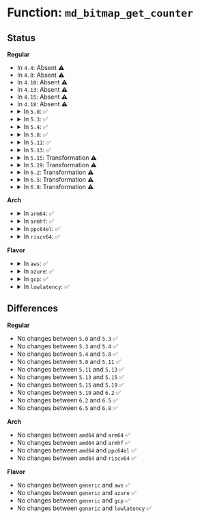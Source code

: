 # Function: <code>md_bitmap_get_counter</code>

## Status
<b>Regular</b>
<ul>
<li>
In <code>4.4</code>: Absent ⚠️
</li>
<li>
In <code>4.8</code>: Absent ⚠️
</li>
<li>
In <code>4.10</code>: Absent ⚠️
</li>
<li>
In <code>4.13</code>: Absent ⚠️
</li>
<li>
In <code>4.15</code>: Absent ⚠️
</li>
<li>
In <code>4.18</code>: Absent ⚠️
</li>
<li>
<details>
<summary>In <code>5.0</code>: ✅</summary>

```c
bitmap_counter_t *md_bitmap_get_counter(struct bitmap_counts *bitmap, sector_t offset, sector_t *blocks, int create);
```

**Collision:** Unique Static

**Inline:** No

**Transformation:** False

**Instances:**

```
In drivers/md/md-bitmap.c (ffffffff8182f2a0)
Location: drivers/md/md-bitmap.c:1353
Inline: False
Direct callers:
  - drivers/md/md-bitmap.c:md_bitmap_resize
  - drivers/md/md-bitmap.c:md_bitmap_resize
  - drivers/md/md-bitmap.c:md_bitmap_resize
  - drivers/md/md-bitmap.c:md_bitmap_set_memory_bits
  - drivers/md/md-bitmap.c:md_bitmap_start_sync
  - drivers/md/md-bitmap.c:md_bitmap_endwrite
  - drivers/md/md-bitmap.c:md_bitmap_startwrite
  - drivers/md/md-bitmap.c:md_bitmap_daemon_work
```
**Symbols:**

```
ffffffff8182f2a0-ffffffff8182f378: md_bitmap_get_counter (STB_LOCAL)
```
</details>
</li>
<li>
<details>
<summary>In <code>5.3</code>: ✅</summary>

```c
bitmap_counter_t *md_bitmap_get_counter(struct bitmap_counts *bitmap, sector_t offset, sector_t *blocks, int create);
```

**Collision:** Unique Static

**Inline:** No

**Transformation:** False

**Instances:**

```
In drivers/md/md-bitmap.c (ffffffff818719b0)
Location: drivers/md/md-bitmap.c:1354
Inline: False
Direct callers:
  - drivers/md/md-bitmap.c:md_bitmap_resize
  - drivers/md/md-bitmap.c:md_bitmap_resize
  - drivers/md/md-bitmap.c:md_bitmap_resize
  - drivers/md/md-bitmap.c:md_bitmap_set_memory_bits
  - drivers/md/md-bitmap.c:md_bitmap_start_sync
  - drivers/md/md-bitmap.c:md_bitmap_endwrite
  - drivers/md/md-bitmap.c:md_bitmap_startwrite
  - drivers/md/md-bitmap.c:md_bitmap_daemon_work
```
**Symbols:**

```
ffffffff818719b0-ffffffff81871a87: md_bitmap_get_counter (STB_LOCAL)
```
</details>
</li>
<li>
<details>
<summary>In <code>5.4</code>: ✅</summary>

```c
bitmap_counter_t *md_bitmap_get_counter(struct bitmap_counts *bitmap, sector_t offset, sector_t *blocks, int create);
```

**Collision:** Unique Static

**Inline:** No

**Transformation:** False

**Instances:**

```
In drivers/md/md-bitmap.c (ffffffff818a37b0)
Location: drivers/md/md-bitmap.c:1354
Inline: False
Direct callers:
  - drivers/md/md-bitmap.c:md_bitmap_resize
  - drivers/md/md-bitmap.c:md_bitmap_resize
  - drivers/md/md-bitmap.c:md_bitmap_resize
  - drivers/md/md-bitmap.c:md_bitmap_set_memory_bits
  - drivers/md/md-bitmap.c:md_bitmap_start_sync
  - drivers/md/md-bitmap.c:md_bitmap_endwrite
  - drivers/md/md-bitmap.c:md_bitmap_startwrite
  - drivers/md/md-bitmap.c:md_bitmap_daemon_work
```
**Symbols:**

```
ffffffff818a37b0-ffffffff818a3887: md_bitmap_get_counter (STB_LOCAL)
```
</details>
</li>
<li>
<details>
<summary>In <code>5.8</code>: ✅</summary>

```c
bitmap_counter_t *md_bitmap_get_counter(struct bitmap_counts *bitmap, sector_t offset, sector_t *blocks, int create);
```

**Collision:** Unique Static

**Inline:** No

**Transformation:** False

**Instances:**

```
In drivers/md/md-bitmap.c (ffffffff819730a0)
Location: drivers/md/md-bitmap.c:1349
Inline: False
Direct callers:
  - drivers/md/md-bitmap.c:md_bitmap_resize
  - drivers/md/md-bitmap.c:md_bitmap_resize
  - drivers/md/md-bitmap.c:md_bitmap_resize
  - drivers/md/md-bitmap.c:md_bitmap_set_memory_bits
  - drivers/md/md-bitmap.c:md_bitmap_start_sync
  - drivers/md/md-bitmap.c:md_bitmap_endwrite
  - drivers/md/md-bitmap.c:md_bitmap_startwrite
  - drivers/md/md-bitmap.c:md_bitmap_daemon_work
```
**Symbols:**

```
ffffffff819730a0-ffffffff8197317b: md_bitmap_get_counter (STB_LOCAL)
```
</details>
</li>
<li>
<details>
<summary>In <code>5.11</code>: ✅</summary>

```c
bitmap_counter_t *md_bitmap_get_counter(struct bitmap_counts *bitmap, sector_t offset, sector_t *blocks, int create);
```

**Collision:** Unique Static

**Inline:** No

**Transformation:** False

**Instances:**

```
In drivers/md/md-bitmap.c (ffffffff81977fb0)
Location: drivers/md/md-bitmap.c:1350
Inline: False
Direct callers:
  - drivers/md/md-bitmap.c:md_bitmap_resize
  - drivers/md/md-bitmap.c:md_bitmap_resize
  - drivers/md/md-bitmap.c:md_bitmap_resize
  - drivers/md/md-bitmap.c:md_bitmap_set_memory_bits
  - drivers/md/md-bitmap.c:md_bitmap_start_sync
  - drivers/md/md-bitmap.c:md_bitmap_endwrite
  - drivers/md/md-bitmap.c:md_bitmap_startwrite
  - drivers/md/md-bitmap.c:md_bitmap_daemon_work
```
**Symbols:**

```
ffffffff81977fb0-ffffffff81978080: md_bitmap_get_counter (STB_LOCAL)
```
</details>
</li>
<li>
<details>
<summary>In <code>5.13</code>: ✅</summary>

```c
bitmap_counter_t *md_bitmap_get_counter(struct bitmap_counts *bitmap, sector_t offset, sector_t *blocks, int create);
```

**Collision:** Unique Static

**Inline:** No

**Transformation:** False

**Instances:**

```
In drivers/md/md-bitmap.c (ffffffff8195c7e0)
Location: drivers/md/md-bitmap.c:1350
Inline: False
Direct callers:
  - drivers/md/md-bitmap.c:md_bitmap_resize
  - drivers/md/md-bitmap.c:md_bitmap_resize
  - drivers/md/md-bitmap.c:md_bitmap_resize
  - drivers/md/md-bitmap.c:md_bitmap_set_memory_bits
  - drivers/md/md-bitmap.c:md_bitmap_start_sync
  - drivers/md/md-bitmap.c:md_bitmap_endwrite
  - drivers/md/md-bitmap.c:md_bitmap_startwrite
  - drivers/md/md-bitmap.c:md_bitmap_daemon_work
```
**Symbols:**

```
ffffffff8195c7e0-ffffffff8195c8b7: md_bitmap_get_counter (STB_LOCAL)
```
</details>
</li>
<li>
<details>
<summary>In <code>5.15</code>: Transformation ⚠️</summary>

```c
bitmap_counter_t *md_bitmap_get_counter(struct bitmap_counts *bitmap, sector_t offset, sector_t *blocks, int create);
```

**Collision:** Unique Static

**Inline:** No

**Transformation:** True

**Instances:**

```
In drivers/md/md-bitmap.c (0)
Location: drivers/md/md-bitmap.c:1350
Inline: False
Direct callers:
  - drivers/md/md-bitmap.c:md_bitmap_resize
  - drivers/md/md-bitmap.c:md_bitmap_resize
  - drivers/md/md-bitmap.c:md_bitmap_resize
  - drivers/md/md-bitmap.c:md_bitmap_set_memory_bits
  - drivers/md/md-bitmap.c:md_bitmap_start_sync
  - drivers/md/md-bitmap.c:md_bitmap_endwrite
  - drivers/md/md-bitmap.c:md_bitmap_startwrite
  - drivers/md/md-bitmap.c:md_bitmap_daemon_work
```
**Symbols:**

```
ffffffff81a01fe0-ffffffff81a020e1: md_bitmap_get_counter (STB_LOCAL)
ffffffff81d29538-ffffffff81d295ae: md_bitmap_get_counter.cold (STB_LOCAL)
```
</details>
</li>
<li>
<details>
<summary>In <code>5.19</code>: Transformation ⚠️</summary>

```c
bitmap_counter_t *md_bitmap_get_counter(struct bitmap_counts *bitmap, sector_t offset, sector_t *blocks, int create);
```

**Collision:** Unique Static

**Inline:** No

**Transformation:** True

**Instances:**

```
In drivers/md/md-bitmap.c (0)
Location: drivers/md/md-bitmap.c:1351
Inline: False
Direct callers:
  - drivers/md/md-bitmap.c:md_bitmap_resize
  - drivers/md/md-bitmap.c:md_bitmap_resize
  - drivers/md/md-bitmap.c:md_bitmap_resize
  - drivers/md/md-bitmap.c:md_bitmap_set_memory_bits
  - drivers/md/md-bitmap.c:md_bitmap_start_sync
  - drivers/md/md-bitmap.c:md_bitmap_endwrite
  - drivers/md/md-bitmap.c:md_bitmap_startwrite
  - drivers/md/md-bitmap.c:md_bitmap_daemon_work
```
**Symbols:**

```
ffffffff81b68a70-ffffffff81b68b99: md_bitmap_get_counter (STB_LOCAL)
ffffffff81ef5526-ffffffff81ef559a: md_bitmap_get_counter.cold (STB_LOCAL)
```
</details>
</li>
<li>
<details>
<summary>In <code>6.2</code>: Transformation ⚠️</summary>

```c
bitmap_counter_t *md_bitmap_get_counter(struct bitmap_counts *bitmap, sector_t offset, sector_t *blocks, int create);
```

**Collision:** Unique Static

**Inline:** No

**Transformation:** True

**Instances:**

```
In drivers/md/md-bitmap.c (0)
Location: drivers/md/md-bitmap.c:1351
Inline: False
Direct callers:
  - drivers/md/md-bitmap.c:md_bitmap_resize
  - drivers/md/md-bitmap.c:md_bitmap_resize
  - drivers/md/md-bitmap.c:md_bitmap_resize
  - drivers/md/md-bitmap.c:md_bitmap_set_memory_bits
  - drivers/md/md-bitmap.c:md_bitmap_start_sync
  - drivers/md/md-bitmap.c:md_bitmap_endwrite
  - drivers/md/md-bitmap.c:md_bitmap_startwrite
  - drivers/md/md-bitmap.c:md_bitmap_daemon_work
```
**Symbols:**

```
ffffffff81d04570-ffffffff81d04699: md_bitmap_get_counter (STB_LOCAL)
ffffffff820a7f5f-ffffffff820a7fd3: md_bitmap_get_counter.cold (STB_LOCAL)
```
</details>
</li>
<li>
<details>
<summary>In <code>6.5</code>: Transformation ⚠️</summary>

```c
bitmap_counter_t *md_bitmap_get_counter(struct bitmap_counts *bitmap, sector_t offset, sector_t *blocks, int create);
```

**Collision:** Unique Static

**Inline:** No

**Transformation:** True

**Instances:**

```
In drivers/md/md-bitmap.c (0)
Location: drivers/md/md-bitmap.c:1410
Inline: False
Direct callers:
  - drivers/md/md-bitmap.c:md_bitmap_resize
  - drivers/md/md-bitmap.c:md_bitmap_resize
  - drivers/md/md-bitmap.c:md_bitmap_resize
  - drivers/md/md-bitmap.c:md_bitmap_set_memory_bits
  - drivers/md/md-bitmap.c:md_bitmap_start_sync
  - drivers/md/md-bitmap.c:md_bitmap_endwrite
  - drivers/md/md-bitmap.c:md_bitmap_startwrite
  - drivers/md/md-bitmap.c:md_bitmap_daemon_work
```
**Symbols:**

```
ffffffff81d6d500-ffffffff81d6d630: md_bitmap_get_counter (STB_LOCAL)
ffffffff82129336-ffffffff821293aa: md_bitmap_get_counter.cold (STB_LOCAL)
```
</details>
</li>
<li>
<details>
<summary>In <code>6.8</code>: Transformation ⚠️</summary>

```c
bitmap_counter_t *md_bitmap_get_counter(struct bitmap_counts *bitmap, sector_t offset, sector_t *blocks, int create);
```

**Collision:** Unique Static

**Inline:** No

**Transformation:** True

**Instances:**

```
In drivers/md/md-bitmap.c (0)
Location: drivers/md/md-bitmap.c:1414
Inline: False
Direct callers:
  - drivers/md/md-bitmap.c:md_bitmap_resize
  - drivers/md/md-bitmap.c:md_bitmap_resize
  - drivers/md/md-bitmap.c:md_bitmap_resize
  - drivers/md/md-bitmap.c:md_bitmap_set_memory_bits
  - drivers/md/md-bitmap.c:md_bitmap_start_sync
  - drivers/md/md-bitmap.c:md_bitmap_endwrite
  - drivers/md/md-bitmap.c:md_bitmap_startwrite
  - drivers/md/md-bitmap.c:md_bitmap_daemon_work
```
**Symbols:**

```
ffffffff81e24940-ffffffff81e24a70: md_bitmap_get_counter (STB_LOCAL)
ffffffff8220ad25-ffffffff8220ad99: md_bitmap_get_counter.cold (STB_LOCAL)
```
</details>
</li>
</ul>
<b>Arch</b>
<ul>
<li>
<details>
<summary>In <code>arm64</code>: ✅</summary>

```c
bitmap_counter_t *md_bitmap_get_counter(struct bitmap_counts *bitmap, sector_t offset, sector_t *blocks, int create);
```

**Collision:** Unique Static

**Inline:** No

**Transformation:** False

**Instances:**

```
In drivers/md/md-bitmap.c (ffff800010af7420)
Location: drivers/md/md-bitmap.c:1354
Inline: False
Direct callers:
  - drivers/md/md-bitmap.c:md_bitmap_resize
  - drivers/md/md-bitmap.c:md_bitmap_resize
  - drivers/md/md-bitmap.c:md_bitmap_resize
  - drivers/md/md-bitmap.c:md_bitmap_set_memory_bits
  - drivers/md/md-bitmap.c:md_bitmap_start_sync
  - drivers/md/md-bitmap.c:md_bitmap_endwrite
  - drivers/md/md-bitmap.c:md_bitmap_endwrite
  - drivers/md/md-bitmap.c:md_bitmap_startwrite
  - drivers/md/md-bitmap.c:md_bitmap_startwrite
  - drivers/md/md-bitmap.c:md_bitmap_daemon_work
```
**Symbols:**

```
ffff800010af7420-ffff800010af753c: md_bitmap_get_counter (STB_LOCAL)
```
</details>
</li>
<li>
<details>
<summary>In <code>armhf</code>: ✅</summary>

```c
bitmap_counter_t *md_bitmap_get_counter(struct bitmap_counts *bitmap, sector_t offset, sector_t *blocks, int create);
```

**Collision:** Unique Static

**Inline:** No

**Transformation:** False

**Instances:**

```
In drivers/md/md-bitmap.c (c0bd6d74)
Location: drivers/md/md-bitmap.c:1354
Inline: False
Direct callers:
  - drivers/md/md-bitmap.c:md_bitmap_resize
  - drivers/md/md-bitmap.c:md_bitmap_resize
  - drivers/md/md-bitmap.c:md_bitmap_resize
  - drivers/md/md-bitmap.c:md_bitmap_set_memory_bits
  - drivers/md/md-bitmap.c:md_bitmap_start_sync
  - drivers/md/md-bitmap.c:md_bitmap_endwrite
  - drivers/md/md-bitmap.c:md_bitmap_startwrite
  - drivers/md/md-bitmap.c:md_bitmap_daemon_work
```
**Symbols:**

```
c0bd6d74-c0bd6e98: md_bitmap_get_counter (STB_LOCAL)
```
</details>
</li>
<li>
<details>
<summary>In <code>ppc64el</code>: ✅</summary>

```c
bitmap_counter_t *md_bitmap_get_counter(struct bitmap_counts *bitmap, sector_t offset, sector_t *blocks, int create);
```

**Collision:** Unique Static

**Inline:** No

**Transformation:** False

**Instances:**

```
In drivers/md/md-bitmap.c (c000000000be5500)
Location: drivers/md/md-bitmap.c:1354
Inline: False
Direct callers:
  - drivers/md/md-bitmap.c:md_bitmap_resize
  - drivers/md/md-bitmap.c:md_bitmap_resize
  - drivers/md/md-bitmap.c:md_bitmap_resize
  - drivers/md/md-bitmap.c:md_bitmap_set_memory_bits
  - drivers/md/md-bitmap.c:md_bitmap_start_sync
  - drivers/md/md-bitmap.c:md_bitmap_endwrite
  - drivers/md/md-bitmap.c:md_bitmap_endwrite
  - drivers/md/md-bitmap.c:md_bitmap_startwrite
  - drivers/md/md-bitmap.c:md_bitmap_startwrite
  - drivers/md/md-bitmap.c:md_bitmap_daemon_work
```
**Symbols:**

```
c000000000be5500-c000000000be5678: md_bitmap_get_counter (STB_LOCAL)
```
</details>
</li>
<li>
<details>
<summary>In <code>riscv64</code>: ✅</summary>

```c
bitmap_counter_t *md_bitmap_get_counter(struct bitmap_counts *bitmap, sector_t offset, sector_t *blocks, int create);
```

**Collision:** Unique Static

**Inline:** No

**Transformation:** False

**Instances:**

```
In drivers/md/md-bitmap.c (ffffffe0006ea0f8)
Location: drivers/md/md-bitmap.c:1354
Inline: False
Direct callers:
  - drivers/md/md-bitmap.c:md_bitmap_resize
  - drivers/md/md-bitmap.c:md_bitmap_resize
  - drivers/md/md-bitmap.c:md_bitmap_resize
  - drivers/md/md-bitmap.c:md_bitmap_set_memory_bits
  - drivers/md/md-bitmap.c:md_bitmap_start_sync
  - drivers/md/md-bitmap.c:md_bitmap_endwrite
  - drivers/md/md-bitmap.c:md_bitmap_startwrite
  - drivers/md/md-bitmap.c:md_bitmap_daemon_work
```
**Symbols:**

```
ffffffe0006ea0f8-ffffffe0006ea1be: md_bitmap_get_counter (STB_LOCAL)
```
</details>
</li>
</ul>
<b>Flavor</b>
<ul>
<li>
<details>
<summary>In <code>aws</code>: ✅</summary>

```c
bitmap_counter_t *md_bitmap_get_counter(struct bitmap_counts *bitmap, sector_t offset, sector_t *blocks, int create);
```

**Collision:** Unique Static

**Inline:** No

**Transformation:** False

**Instances:**

```
In drivers/md/md-bitmap.c (ffffffff81849630)
Location: drivers/md/md-bitmap.c:1354
Inline: False
Direct callers:
  - drivers/md/md-bitmap.c:md_bitmap_resize
  - drivers/md/md-bitmap.c:md_bitmap_resize
  - drivers/md/md-bitmap.c:md_bitmap_resize
  - drivers/md/md-bitmap.c:md_bitmap_set_memory_bits
  - drivers/md/md-bitmap.c:md_bitmap_start_sync
  - drivers/md/md-bitmap.c:md_bitmap_endwrite
  - drivers/md/md-bitmap.c:md_bitmap_startwrite
  - drivers/md/md-bitmap.c:md_bitmap_daemon_work
```
**Symbols:**

```
ffffffff81849630-ffffffff81849707: md_bitmap_get_counter (STB_LOCAL)
```
</details>
</li>
<li>
<details>
<summary>In <code>azure</code>: ✅</summary>

```c
bitmap_counter_t *md_bitmap_get_counter(struct bitmap_counts *bitmap, sector_t offset, sector_t *blocks, int create);
```

**Collision:** Unique Static

**Inline:** No

**Transformation:** False

**Instances:**

```
In drivers/md/md-bitmap.c (ffffffff81810c80)
Location: drivers/md/md-bitmap.c:1354
Inline: False
Direct callers:
  - drivers/md/md-bitmap.c:md_bitmap_resize
  - drivers/md/md-bitmap.c:md_bitmap_resize
  - drivers/md/md-bitmap.c:md_bitmap_resize
  - drivers/md/md-bitmap.c:md_bitmap_set_memory_bits
  - drivers/md/md-bitmap.c:md_bitmap_start_sync
  - drivers/md/md-bitmap.c:md_bitmap_endwrite
  - drivers/md/md-bitmap.c:md_bitmap_startwrite
  - drivers/md/md-bitmap.c:md_bitmap_daemon_work
```
**Symbols:**

```
ffffffff81810c80-ffffffff81810d57: md_bitmap_get_counter (STB_LOCAL)
```
</details>
</li>
<li>
<details>
<summary>In <code>gcp</code>: ✅</summary>

```c
bitmap_counter_t *md_bitmap_get_counter(struct bitmap_counts *bitmap, sector_t offset, sector_t *blocks, int create);
```

**Collision:** Unique Static

**Inline:** No

**Transformation:** False

**Instances:**

```
In drivers/md/md-bitmap.c (ffffffff81898c60)
Location: drivers/md/md-bitmap.c:1354
Inline: False
Direct callers:
  - drivers/md/md-bitmap.c:md_bitmap_resize
  - drivers/md/md-bitmap.c:md_bitmap_resize
  - drivers/md/md-bitmap.c:md_bitmap_resize
  - drivers/md/md-bitmap.c:md_bitmap_set_memory_bits
  - drivers/md/md-bitmap.c:md_bitmap_start_sync
  - drivers/md/md-bitmap.c:md_bitmap_endwrite
  - drivers/md/md-bitmap.c:md_bitmap_startwrite
  - drivers/md/md-bitmap.c:md_bitmap_daemon_work
```
**Symbols:**

```
ffffffff81898c60-ffffffff81898d37: md_bitmap_get_counter (STB_LOCAL)
```
</details>
</li>
<li>
<details>
<summary>In <code>lowlatency</code>: ✅</summary>

```c
bitmap_counter_t *md_bitmap_get_counter(struct bitmap_counts *bitmap, sector_t offset, sector_t *blocks, int create);
```

**Collision:** Unique Static

**Inline:** No

**Transformation:** False

**Instances:**

```
In drivers/md/md-bitmap.c (ffffffff818b4770)
Location: drivers/md/md-bitmap.c:1354
Inline: False
Direct callers:
  - drivers/md/md-bitmap.c:md_bitmap_resize
  - drivers/md/md-bitmap.c:md_bitmap_resize
  - drivers/md/md-bitmap.c:md_bitmap_resize
  - drivers/md/md-bitmap.c:md_bitmap_set_memory_bits
  - drivers/md/md-bitmap.c:md_bitmap_start_sync
  - drivers/md/md-bitmap.c:md_bitmap_endwrite
  - drivers/md/md-bitmap.c:md_bitmap_startwrite
  - drivers/md/md-bitmap.c:md_bitmap_daemon_work
```
**Symbols:**

```
ffffffff818b4770-ffffffff818b4847: md_bitmap_get_counter (STB_LOCAL)
```
</details>
</li>
</ul>

## Differences
<b>Regular</b>
<ul>
<li>
No changes between <code>5.0</code> and <code>5.3</code> ✅
</li>
<li>
No changes between <code>5.3</code> and <code>5.4</code> ✅
</li>
<li>
No changes between <code>5.4</code> and <code>5.8</code> ✅
</li>
<li>
No changes between <code>5.8</code> and <code>5.11</code> ✅
</li>
<li>
No changes between <code>5.11</code> and <code>5.13</code> ✅
</li>
<li>
No changes between <code>5.13</code> and <code>5.15</code> ✅
</li>
<li>
No changes between <code>5.15</code> and <code>5.19</code> ✅
</li>
<li>
No changes between <code>5.19</code> and <code>6.2</code> ✅
</li>
<li>
No changes between <code>6.2</code> and <code>6.5</code> ✅
</li>
<li>
No changes between <code>6.5</code> and <code>6.8</code> ✅
</li>
</ul>
<b>Arch</b>
<ul>
<li>
No changes between <code>amd64</code> and <code>arm64</code> ✅
</li>
<li>
No changes between <code>amd64</code> and <code>armhf</code> ✅
</li>
<li>
No changes between <code>amd64</code> and <code>ppc64el</code> ✅
</li>
<li>
No changes between <code>amd64</code> and <code>riscv64</code> ✅
</li>
</ul>
<b>Flavor</b>
<ul>
<li>
No changes between <code>generic</code> and <code>aws</code> ✅
</li>
<li>
No changes between <code>generic</code> and <code>azure</code> ✅
</li>
<li>
No changes between <code>generic</code> and <code>gcp</code> ✅
</li>
<li>
No changes between <code>generic</code> and <code>lowlatency</code> ✅
</li>
</ul>
